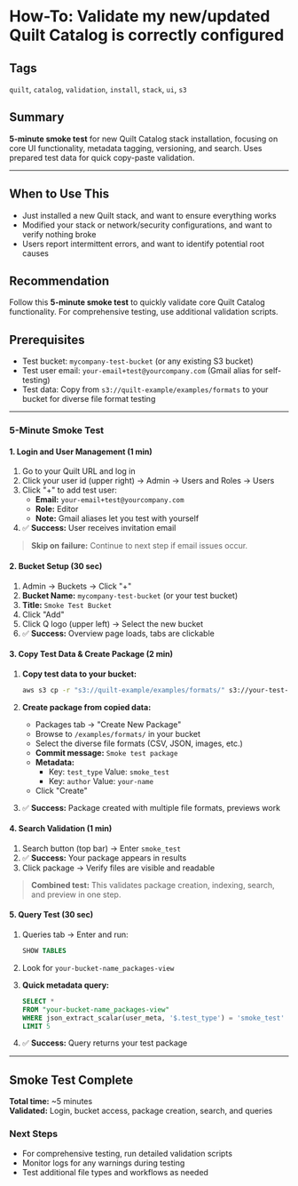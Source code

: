 # How-To: Validate my new/updated Quilt Catalog is correctly configured

## Tags

`quilt`, `catalog`, `validation`, `install`, `stack`, `ui`, `s3`

## Summary

**5-minute smoke test** for new Quilt Catalog stack installation, focusing on core UI functionality, metadata tagging, versioning, and search. Uses prepared test data for quick copy-paste validation.

---

## When to Use This

- Just installed a new Quilt stack, and want to ensure everything works
- Modified your stack or network/security configurations, and want to verify nothing broke
- Users report intermittent errors, and want to identify potential root causes

## Recommendation

Follow this **5-minute smoke test** to quickly validate core Quilt Catalog functionality. For comprehensive testing, use additional validation scripts.

## Prerequisites

- Test bucket: `mycompany-test-bucket` (or any existing S3 bucket)
- Test user email: `your-email+test@yourcompany.com` (Gmail alias for self-testing)
- Test data: Copy from `s3://quilt-example/examples/formats` to your bucket for diverse file format testing

---

### 5-Minute Smoke Test

#### 1. Login and User Management (1 min)

1. Go to your Quilt URL and log in
2. Click your user id (upper right) → Admin → Users and Roles → Users
3. Click "+" to add test user:
   - **Email:** `your-email+test@yourcompany.com`
   - **Role:** Editor
   - **Note:** Gmail aliases let you test with yourself
4. ✅ **Success:** User receives invitation email

> **Skip on failure:** Continue to next step if email issues occur.

#### 2. Bucket Setup (30 sec)

1. Admin → Buckets → Click "+"
2. **Bucket Name:** `mycompany-test-bucket` (or your test bucket)
3. **Title:** `Smoke Test Bucket`
4. Click "Add"
5. Click Q logo (upper left) → Select the new bucket
6. ✅ **Success:** Overview page loads, tabs are clickable

#### 3. Copy Test Data & Create Package (2 min)

1. **Copy test data to your bucket:**

   ```bash
   aws s3 cp -r "s3://quilt-example/examples/formats/" s3://your-test-bucket/examples/formats/
   ```

2. **Create package from copied data:**
   - Packages tab → "Create New Package"
   - Browse to `/examples/formats/` in your bucket
   - Select the diverse file formats (CSV, JSON, images, etc.)
   - **Commit message:** `Smoke test package`
   - **Metadata:**
     - Key: `test_type` Value: `smoke_test`
     - Key: `author` Value: `your-name`
   - Click "Create"

3. ✅ **Success:** Package created with multiple file formats, previews work

#### 4. Search Validation (1 min)

1. Search button (top bar) → Enter `smoke_test`
2. ✅ **Success:** Your package appears in results
3. Click package → Verify files are visible and readable

> **Combined test:** This validates package creation, indexing, search, and preview in one step.

#### 5. Query Test (30 sec)

1. Queries tab → Enter and run:

   ```sql
   SHOW TABLES
   ```

2. Look for `your-bucket-name_packages-view`
3. **Quick metadata query:**

   ```sql
   SELECT *
   FROM "your-bucket-name_packages-view"
   WHERE json_extract_scalar(user_meta, '$.test_type') = 'smoke_test'
   LIMIT 5
   ```

4. ✅ **Success:** Query returns your test package

---

## Smoke Test Complete

**Total time:** ~5 minutes  
**Validated:** Login, bucket access, package creation, search, and queries

### Next Steps

- For comprehensive testing, run detailed validation scripts
- Monitor logs for any warnings during testing
- Test additional file types and workflows as needed
